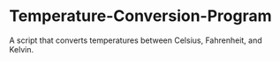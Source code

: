 # Temperature-Conversion-Program
A script that converts temperatures between Celsius, Fahrenheit, and Kelvin. 

